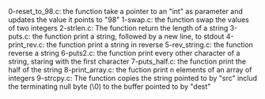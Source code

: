 0-reset_to_98.c: the function take a pointer to an "int" as parameter and updates the value it points to "98"
1-swap.c: the function swap the values of two integers
2-strlen.c: The function return the length of a string
3-puts.c: the function print a string, followed by a new line, to stdout
4-print_rev.c: the function print a string in reverse
5-rev_string.c: the function reverse a string
6-puts2.c: the function print every other character of a string, staring with the first character
7-puts_half.c: the function print the half of the string
8-print_array.c: the fuction print n elements of an array of integers
9-strcpy.c: The function copies the string pointed to by "src" includ the terminating null byte (\0) to the buffer pointed to by "dest" 
